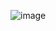 ![image](https://user-images.githubusercontent.com/77121931/224532435-4d3e5ed4-58c1-4313-9307-bed7959440f9.png)
